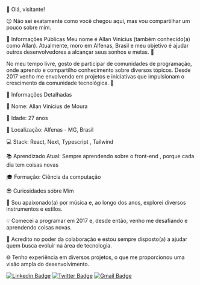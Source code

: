 👋 Olá, visitante!

😉 Não sei exatamente como você chegou aqui, mas vou compartilhar um pouco sobre mim.

🌟 Informações Públicas
Meu nome é Allan Vinícius (também conhecido(a) como Allan). Atualmente, moro em Alfenas, Brasil e meu objetivo é ajudar outros desenvolvedores a alcançar seus sonhos e metas. 🚀

No meu tempo livre, gosto de participar de comunidades de programação, onde aprendo e compartilho conhecimento sobre diversos tópicos. Desde 2017 venho me envolvendo em projetos e iniciativas que impulsionam o crescimento da comunidade tecnológica. 🤝

📝 Informações Detalhadas

👤 Nome: Allan Vinícius de Moura

🎂 Idade: 27 anos

📍 Localização: Alfenas - MG, Brasil

💻 Stack: React, Next, Typescript , Tailwind

📚 Aprendizado Atual: Sempre aprendendo sobre o front-end , porque cada dia tem coisas novas

🎓 Formação: Ciência da computação

😎 Curiosidades sobre Mim

🎸 Sou apaixonado(a) por música e, ao longo dos anos, explorei diversos instrumentos e estilos.

💡 Comecei a programar em 2017 e, desde então, venho me desafiando e aprendendo coisas novas.

🤗 Acredito no poder da colaboração e estou sempre disposto(a) a ajudar quem busca evoluir na área de tecnologia.

🌐 Tenho experiência em diversos projetos, o que me proporcionou uma visão ampla do desenvolvimento.

[![Linkedin Badge](https://img.shields.io/badge/-LinkedIn-blue?style=for-the-badge&logo=Linkedin&logoColor=white&link=https://www.linkedin.com/in/allanviniciusdemoura/)](https://www.linkedin.com/in/allanviniciusdemoura/)
[![Twitter Badge](https://img.shields.io/badge/-Twitter-1ca0f1?style=for-the-badge&labelColor=1ca0f1&logo=twitter&logoColor=white&link=https://twitter.com/allanviniciusdm)](https://twitter.com/allanviniciusdm)
[![Gmail Badge](https://img.shields.io/badge/-Contato-ed0d07?style=for-the-badge&labelColor=ed0d07&logo=gmail&logoColor=white&link=mailto:allanviniciusdev@gmail.com)](mailto:allanviniciusdev@gmail.com)
<!--
**allanvinicius/allanvinicius** is a ✨ _special_ ✨ repository because its `README.md` (this file) appears on your GitHub profile.
Here are some ideas to get you started:
- 🔭 I’m currently working on ...
- 🌱 I’m currently learning ...
- 👯 I’m looking to collaborate on ...
- 🤔 I’m looking for help with ...
- 💬 Ask me about ...
- 📫 How to reach me: ...
- 😄 Pronouns: ...
- ⚡ Fun fact: ...
-->

